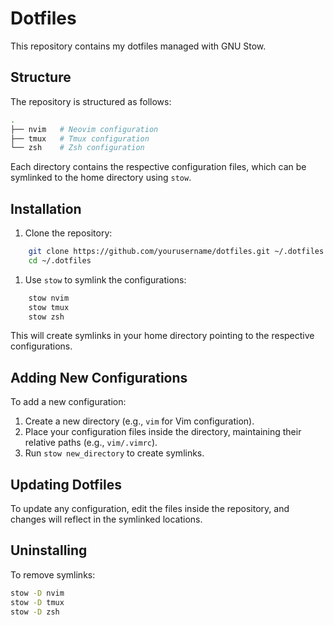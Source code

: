 # Dotfiles
This repository contains my dotfiles managed with GNU Stow.
## Structure
The repository is structured as follows:
```zsh
.
├── nvim   # Neovim configuration
├── tmux   # Tmux configuration
└── zsh    # Zsh configuration
```

Each directory contains the respective configuration files, which can be symlinked to the home directory using `stow`.

## Installation

1. Clone the repository:
```zsh
    git clone https://github.com/yourusername/dotfiles.git ~/.dotfiles
    cd ~/.dotfiles
```
1. Use `stow` to symlink the configurations:
```zsh
    stow nvim
    stow tmux
    stow zsh
```
This will create symlinks in your home directory pointing to the respective configurations.
## Adding New Configurations

To add a new configuration:
1. Create a new directory (e.g., `vim` for Vim configuration).
2. Place your configuration files inside the directory, maintaining their relative paths (e.g., `vim/.vimrc`).
3. Run `stow new_directory` to create symlinks.
## Updating Dotfiles
To update any configuration, edit the files inside the repository, and changes will reflect in the symlinked locations.
## Uninstalling
To remove symlinks:
```zsh
stow -D nvim
stow -D tmux
stow -D zsh
```
